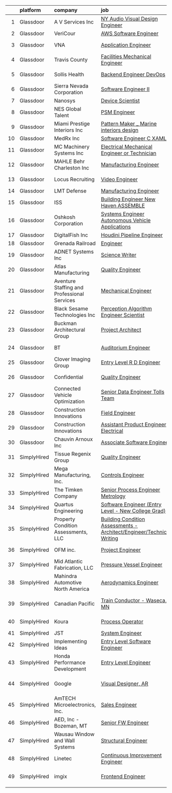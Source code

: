 

|    | platform    | company                                     | job                                                                                                                                                                                                                                                                                                                                                                                                                                                                                                                                                                                                                                                                                                                                                                                                                                                                                                                                                                                                                                                    | update_time   | location                |
|---:|:------------|:--------------------------------------------|:-------------------------------------------------------------------------------------------------------------------------------------------------------------------------------------------------------------------------------------------------------------------------------------------------------------------------------------------------------------------------------------------------------------------------------------------------------------------------------------------------------------------------------------------------------------------------------------------------------------------------------------------------------------------------------------------------------------------------------------------------------------------------------------------------------------------------------------------------------------------------------------------------------------------------------------------------------------------------------------------------------------------------------------------------------|:--------------|:------------------------|
|  1 | Glassdoor   | A V Services Inc                            | [ NY  Audio Visual Design Engineer](https://www.glassdoor.com/partner/jobListing.htm?pos=108&ao=1110586&s=58&guid=000001817fed719fa772c9c632fb25a2&src=GD_JOB_AD&t=SR&vt=w&ea=1&cs=1_8333c4b4&cb=1655708676954&jobListingId=1007947559108&cpc=8EB93B92E86712D2&jrtk=3-0-1g5vuqseej4hn801-1g5vuqsesq03v800-66a8b7b770e9257f--6NYlbfkN0D_KRozbKJx95I3LRYgbj09bqBDFeyQG4s8tCOB31p2DLOHeGD_9cx5Wr4SHah_ZRQfeSyEbOQAUirE1_kiyaD8q5BjoHKY8YByjhRfdx7l_pMGwymlFBbA020yV0DrMBWXCrVpgnXmB1-pu1tabBOSnvrFkrpOOdAZ-lvXy7Olslc220kGdDcErfu2DMayq5os7l9944_UpEB1AUSdTV9ulwgqjLmTtFP5kscaf-tdocaA9dsZcXNpvK42awRTWjntFcIJJGfK54UA03k7SUfRWPYbHLFnDeG94AL9-9pNzBhcDgW1E8b8gfxY_RwdP-QdXAKOLRFA2dR0rc_Pc0DSLTStPgyZ2G_w4KGW9SJG8AWEVDKzpY5rs6rVNKY6zwhBbHtlafjMJuGHmCI7m3l-zNDTbP077CeDK2wYt_xOcOyCQm3fT0YVJqqz0RVfbq_xoxA7F8Txv2rFSeoQFXhfgZIiy4raVFsv_Rk1_R8EY4OML_8h2OWaskyYlUUhXHzKpeWlX9tNAg%3D%3D)                                                                                                                                                               | 2d            | New York, NY            |
|  2 | Glassdoor   | VeriCour                                    | [AWS Software Engineer](https://www.glassdoor.com/partner/jobListing.htm?pos=123&ao=1110586&s=58&guid=000001817fed719fa772c9c632fb25a2&src=GD_JOB_AD&t=SR&vt=w&ea=1&cs=1_f4b94e1e&cb=1655708676956&jobListingId=1007939799091&cpc=EE7F0D06914A6BE7&jrtk=3-0-1g5vuqseej4hn801-1g5vuqsesq03v800-ed614f46fc16c171--6NYlbfkN0BFJYRLp5hzzLtKF1Wy0RfU8iM2OE1a8wbCkEnQiuC1KY5_ueX7gBKfA26HXOJ9AdVL4jATcmocdcpod7F9z8E19onssxiGD4TS3BTmLDjaMi4h-2stBvuBdIp3FR8rGvuptOzmVAQ6HnV7jtKMp92vWdlJH4cJydZMt5hNteYaFdhaN9lWXcP-fXdPiBqRVjnJZwERT7Zv3VE5ERljgocwxqB-ael85gq5Fy_1-cZYn3Z3EPI9IwXhGgHlISyqF6jr3IAQPlmfsgza7Q8EHPAG0iY7kIcbzLLodFIFPBqbvPQNCfATzmZ-RwbTojjsf1sqXRknHG-37GwhLNN6wVPXuhF-6KfuWQ7VdE5q36OQV0z7dQLG1ZHclKQwLaon7bPo43TC9Wo_z6nxn2XdqMdzHmg9LdmUASdmhyJetIeWqqUDk1I9djk0oozzlDyegu_1692qrfezFzSuSHDB2XbuwvwjA7440007WaIJxPBH1lroWHIUY6V1KWv_yHZo6NbVU5jwnOyfGlR0l3hxqJup)                                                                                                                                                                       | 5d            | Remote                  |
|  3 | Glassdoor   | VNA                                         | [Application Engineer](https://www.glassdoor.com/partner/jobListing.htm?pos=124&ao=1110586&s=58&guid=000001817fed719fa772c9c632fb25a2&src=GD_JOB_AD&t=SR&vt=w&ea=1&cs=1_04770e9a&cb=1655708676957&jobListingId=1007943001490&cpc=BBBD384EA192911E&jrtk=3-0-1g5vuqseej4hn801-1g5vuqsesq03v800-4845d413edb26b63--6NYlbfkN0D_KRozbKJx95I3LRYgbj09bqBDFeyQG4s8tCOB31p2DBt28gNfST_X6k0O5Psws-oHzQwOA-aB8SUADtv3Hmke0Vdzwhg-KJZYX_uFcM7i5d01t5cfSGlwlVhm_fetOVxf_vCAFiqK0OALJOEpCj7h99mn2i_EjXI1TlPjB4dJfkzdEa_9MKuocFWqKaNzVeBC_oLk2sUWV7kO8OqHtF278k3sURvwFwG9hbPZwyamqadhVdHiNn4u3kmyBK4YNQpSbiWbCBT0fonXF0xZ2f8PaMWXR0MPJ0paE20EQzPkqF2ZtiGdzXCoPJiU3_DFNKN2aZKHSo3hjwqanYoWwQvQbkhCG5FC5eexXpSPl3CAMIdyjg6HyemdZHnIAjzbskd902EB53BD_hR2HjPBXg2_2e2WLw3tC9dsBFThmLKpyF5KwEgw3WAhrbpIuR_LUxOJXv2vNN7Qa-AItYppyNr3Z8owDO3EwUDuWklXhsjSlf8-s-1ZNB1-nnt8Q09Jjo8%3D)                                                                                                                                                                                          | 4d            | San Mateo, CA           |
|  4 | Glassdoor   | Travis County                               | [Facilities Mechanical Engineer](https://www.glassdoor.com/partner/jobListing.htm?pos=109&ao=1110586&s=58&guid=000001817fed719fa772c9c632fb25a2&src=GD_JOB_AD&t=SR&vt=w&cs=1_8e4010eb&cb=1655708676954&jobListingId=1007929714118&cpc=B42C42E9FBA82E78&jrtk=3-0-1g5vuqseej4hn801-1g5vuqsesq03v800-51a2754220af87a5--6NYlbfkN0DPC_LVculOqwqU5hJIEhpWd4EhNYpIBkCFdcy_r_MFe7ANdGmQxI-VvXJrD63T4D-IuiuGT9SGO4KPw_10KHO8vm2j_QZuFjys1--zmzu8ck3aOgaTDEMcaKwsmU1kLWoUlNL68lrv_rSx0-CMvZsywyETUFLEohMjqpFYbH3pGO2ujGe-OeqGFObEhVuSG2a6stRTHYT2kpykG-rAC202783QR3QWKvVaNM-KoRdJ0YPzeQCRnAwZrMtABVnborHcuRcVUlWkF-0aOcrt37b5DZ0OP_lQ0AsI8ROuInArnFhSwIvRDzGPZEU-L-L-XellQknUPD2bX88hsKD2GogHVnmzUEmQn0ui7tJgU-cvphV5N0tc4mKcwauD-qNEIDshMu-1f0gvhboFUSGx4_A7nePZcWKYj8UL06ln7c5HCAehiXFsZoe6G5SRUebcvdBK3jqC8W8-OnDwQGIVu9pI7-ERZu7rpuVvuvtx17HbNCCiRCr2XHHP576_CS7LynGilXswt7cpzF2_SrH-m5uFmr0W3PpKmWY%3D)                                                                                                                                                     | 10d           | Austin, TX              |
|  5 | Glassdoor   | Sollis Health                               | [Backend Engineer   DevOps](https://www.glassdoor.com/partner/jobListing.htm?pos=127&ao=1110586&s=58&guid=000001817fed719fa772c9c632fb25a2&src=GD_JOB_AD&t=SR&vt=w&ea=1&cs=1_c252cb61&cb=1655708676957&jobListingId=1007929729447&cpc=0A88B0016E52E137&jrtk=3-0-1g5vuqseej4hn801-1g5vuqsesq03v800-e42987b7fdc2628d--6NYlbfkN0AskZT7SB6kLzP2TNIiysP2VthSGSlW3Ss6H3zkxWAVpPnhfOBXSeVaNpTyciDqQCHhDzxM2jsgnpLuXYVvth1HVv-pL7PfL0LIIXpO0VShjclcd3a9veEYEyXEK0oXijoXz4304PgshUF4_SH-Sh9Z1PqlVJWaeA8SYa6yDPvBtbk0_GZb5ZEE-DtByAGi3Zxpbsno9rXL7Y9xMcSodJtJXxhm2ALVpIYx7IFuLI7wvJlDGhAz7LA_3CcuueR8Y8tGEHkM1SGR7wwoEz9acGYdwSl1ErIdU0ptgne490fw57rtKcw2cV57jRrJF9J34WPTo9Wcop6XfN92UdZCLFrlcMFM6Ii5havqLsgIjIduO5nJvfrbM6BLQmMR1mQO_KMuB_IphmZV5Dnpk221MwMYPgNOtMPHRgp6fzdVVJg4WM0cI3_MXAloH9DLjr-unWsWOHHR3SWgxoK3jzUyOoEG)                                                                                                                                                                                                                                   | 10d           | New York, NY            |
|  6 | Glassdoor   | Sierra Nevada Corporation                   | [Software Engineer II](https://www.glassdoor.com/partner/jobListing.htm?pos=130&ao=1110586&s=58&guid=000001817fed719fa772c9c632fb25a2&src=GD_JOB_AD&t=SR&vt=w&cs=1_c71d232c&cb=1655708676957&jobListingId=1007933621113&cpc=147D4D73437F2C39&jrtk=3-0-1g5vuqseej4hn801-1g5vuqsesq03v800-b35fcab246921ff1--6NYlbfkN0D62_JHbrgYxlviA7FwbPsL4TkqsqsoMMqCOTnkHNAsjFce8vIDdSOySZ44GhM1jDyhekAxKYKJ-vCy-dmSCQCBszjUS_qLpel63a0bRlchoYInr3NqhUyAwmRnvr2TocEMswJtNIIDBiKWzKgnarFo9EyH95TBThDcDnMKJZ7Re4q4Zat4fC6LwDrNiDX7_629_jMQxPjOVsPPS58kPT3Ssv2EWJ5cIciFDXWIHO0lHH51UEw-OwPeUw343zQvkm58hFk-_Je14Nr-sC13FIjV0TfjFkgIndaXs3lY_055LGeQE1OqT-Ee-Y2YeqoWxh9VW_JKA6p22kBS7W1DANpz21AO7mmiFItil_pvNw5oJNI68opmxwW1qvP_LOEnquof-ANNcYAIsAdjRI-EdbJZgR4ykdLOlcig2aQ1gxclG_mHfY26qHtbOhiFA2U5-TJDO1Cfc6axT5U-arLKRUV4xj23WZ9gKN7v9AQzrvCleZUzc6qy49Q-jkUSHrOotg4Z1HGaTaKBmp8TcDMl6KpPGrw3MWlMNBKdbQ9HHGJiTbjcswCJq5vr)                                                                                                                                             | 7d            | Sparks, NV              |
|  7 | Glassdoor   | Nanosys                                     | [Device Scientist](https://www.glassdoor.com/partner/jobListing.htm?pos=120&ao=1110586&s=58&guid=000001817fed719fa772c9c632fb25a2&src=GD_JOB_AD&t=SR&vt=w&ea=1&cs=1_23b9b9aa&cb=1655708676956&jobListingId=1007945226647&cpc=D2A6DBF304636DC4&jrtk=3-0-1g5vuqseej4hn801-1g5vuqsesq03v800-69319f43201adf1b--6NYlbfkN0D5EoDI19pzLD_ZoAvoqM1-O9qeTV9KvYbDAr1-bMzVceZA0cQEimOqfjSet9gtKPBjT7iOZC2P67TTcQADouXON9dlsG0ti4uaaPwLc2YsYFcKsicJkoalbtpadnPucpHxcG_6JOI7gMRjZ-UhsaQIAmmMXtiD9fT5kYcm5Sixh6p13g93fo-EXDNIM6c7eGIdF4VOsXE8p9bF6XUo44jrTGXxNhCnKXbnOK1yUbTdeeVHI8QZ9pj3IVWpCLT0i9cvlPWxUSnsNOhHHt7TrtFPsCT35ztGePRgmC2ggTR9juGFx4rKifJj4mxDZp6a0O2_bFa_uGuT8Juf9-7MY_S0shuQRZhY8RvvtoHLowNKyWttNN0lRLF2cFBW-qRhtVwxFbAZfHn_NEUj9rUdsnch0vHihbuZOXq9U6DiUHKjdtecvb0PhJz5R3sM-VO887Wye4mW0ywvbqiKSFaPFYblum-vN-sNKxDLjjv_tWUGZV-f538E1g_3IRfGnGVXoAA%3D)                                                                                                                                                                                              | 3d            | Milpitas, CA            |
|  8 | Glassdoor   | NES Global Talent                           | [PSM Engineer](https://www.glassdoor.com/partner/jobListing.htm?pos=112&ao=1110586&s=58&guid=000001817fed719fa772c9c632fb25a2&src=GD_JOB_AD&t=SR&vt=w&ea=1&cs=1_97a3bbb5&cb=1655708676955&jobListingId=1007947574023&cpc=E8EA07442FE90C22&jrtk=3-0-1g5vuqseej4hn801-1g5vuqsesq03v800-24391b5cc4a30085--6NYlbfkN0DXOmhBWjSk0r6xNo46fHTu0o4h86-JVQFmV2jXhzokFM8ow38A-td_9QqdrDVsyTix-oqfzpgm2gXaFddaA5cSQIvlTxSqWUZr0PMBYEp4SCrzrkdBVt18N5B7Lx2wa_IX7ZvyVbBJqroHfmDu-RrGJ_q9DNa40iTNtk61sGBJjnocCK6doTmF1V822DRrafJMU2pu0ZvAWw5tdOxQcmjAY6KeUpC-tg8Xlpq8F6nOYW-Uv5EOpwYT1N8eTZw8gVZiB8baMzaxjBz3WAGNQpwkF4CeQ_XrpWXlm687qseA_Cw5Ebcu7OIAPFF2Wb-n1MgVq_A9TmqenH-_HvqBXZCEefHBmeCXLv2O58MNVfUazhOwxiUNj_PcA4i44WMkMeWlRmuGxx4pCPXhzZ_24OYfTBwz1gH4VV4OPxmsCKAVWfftpG7qxmzu-ocQJHS7J8bbpMhP9XbJV4LPv8wyks00LE3gWtzHoMUpvOQfmh8ApeM_BHvCepTDM1oJ-OCstXhtjm0VSd1OAQ%3D%3D)                                                                                                                                                                                    | 2d            | New Orleans, LA         |
|  9 | Glassdoor   | Miami Prestige Interiors Inc                | [Pattern Maker _ Marine interiors design](https://www.glassdoor.com/partner/jobListing.htm?pos=102&ao=1110586&s=58&guid=000001817fed719fa772c9c632fb25a2&src=GD_JOB_AD&t=SR&vt=w&ea=1&cs=1_ef6b163a&cb=1655708676953&jobListingId=1007932132064&cpc=24816A764DF348D3&jrtk=3-0-1g5vuqseej4hn801-1g5vuqsesq03v800-606888f8829ad5ed--6NYlbfkN0CO3DEfAY9A68AIVwcxeRGvQUfeLcLgbZIyCfLEHxv2SZVKkquo_LQo4a8WV7KD7C2IOifw5aHwaVpYcbyzkueXM3vBm1PN7SGXsq-eY_Y6sXiVv7g1kqq5h6NHVLf0HO-jLiHXllO1LDdpWV1U_aRWGZH2VpQLPVtQFzjJWJsIN9Di_fXPHsFBt_rdJWnVjYGuKb2r0_IS12mxhMMKsaxEJIl8hBlAi9czRwNOC0vBLsYewzmHR4cIVrCxsgaqAgNnI734_b1TOxUVxku-dZrDnZHrehJnfLHF3o5BNozoTDv_060oeni9RO9NR91bbMIaSu9qsStih5oLLfZKFv2--72fGgwazjxVvZE2nWyZpHOFDutYAR2cWJYtVTVxh9M0kwXd8yPZFMzVZ09skusnxTZviM4YnvToB40zV8z3Uzhg43-iFOgkhBFBcoUEyWeO2gib9WXN5OaptFCBm6OTLDjXSnN0QRv0UfXK85MXxT3L5xh64IrCBD0yIVvLScTxUw8VuOBMqzpSmsC9Lms_MEEEJI-Tk4s%3D)                                                                                                                                       | 9d            | Miami, FL               |
| 10 | Glassdoor   | MedRx Inc                                   | [Software Engineer C  XAML](https://www.glassdoor.com/partner/jobListing.htm?pos=103&ao=1110586&s=58&guid=000001817fed719fa772c9c632fb25a2&src=GD_JOB_AD&t=SR&vt=w&ea=1&cs=1_d85bfc19&cb=1655708676953&jobListingId=1007932167423&cpc=EC97480225BF612E&jrtk=3-0-1g5vuqseej4hn801-1g5vuqsesq03v800-cc6fde21d032427e--6NYlbfkN0BHIfC1zsKGIu0R3teaIu8liT7fbRNLaQeDQfcPJweUK4y4AHNnaS_jpil1oKimEI_q8I1CTiNeOj12JHR4FIGnaTTw5CddRPUgZV5COi1GkoBnJb-sZfLWG1MvoxVxjphhmDXcYgEobO6qIL3aD3pvfL65gvc_W4k_-G7p3cKj3SPGAey3TyGMKmAG-G2T8OFNWVl5SaWuoFXIiHJ73pZ0FaaXMSggk4tNa8ziihU5kmQ4Nbiiy-J-KNxK_K-74hszG2uPuOC9FdNroAlZjvqr5x9KTpAbTHWQ3jYN6CvZBUWGX6xh8u-mdDvJjZDourdjMx7Y3GF8lm2QYBD5rifrjykjablXKWTlGhzuwRlV7-1dxcnoe60Xk58H72Rwr5E019IkQAgeWuG0NG_d0iYeAiS4D8I1LVBzUan5SIJiuon72bd5sPuGgFiwbQjQdfwVECYQFImdXP-Y2TFgOSyg2y0_lNjw5t-XZV5tOPz_u40QxeE8T8BpjxnPBE99r48O0gaxpKqI0w%3D%3D)                                                                                                                                                                       | 9d            | Largo, FL               |
| 11 | Glassdoor   | MC Machinery Systems  Inc                   | [Electrical Mechanical Engineer or Technician](https://www.glassdoor.com/partner/jobListing.htm?pos=126&ao=1110586&s=58&guid=000001817fed719fa772c9c632fb25a2&src=GD_JOB_AD&t=SR&vt=w&ea=1&cs=1_bde5b84f&cb=1655708676957&jobListingId=1007926508159&cpc=967BF0C4231BAF98&jrtk=3-0-1g5vuqseej4hn801-1g5vuqsesq03v800-c24e1a8f685361d3--6NYlbfkN0CjvaJFmSbHikqZBrLjdp_CyIR3VRNqT9mEDdzWu0OgCuhpOaBO-eDcO8EBAgXz0M6A25kCVYL6DaWm5k_bnM7aOoQ_G3NTxcVBw-S_YdXmxXEdpSs_KuxggtJq7g4LaBC31xct8qgwIJXf0lNFuXtud0VE85HY_wuLKPfLekARRqJbaH6ovvVdFLc-hwvqFqZ-GP0oj-EFgElihAzF7Jf8N14xADHyRlMWqnQmQMIrQkRwXnr8LrN2nzxgTQ9RBKHij-DDHmsXjciHxupgsxWXlSWkrQbbqkGAZJrBOI35pdCzptCjJTCampC9pb_ptOcMzpGEGZ2yrI3ga2lbOx4haZIRP9YrwCrHFizh2p6e0JKoRW3-dyvwThkaknLtRjqA0myqOlzPCo-anJnE4fom7M_1Devec_K0ODbWiBAaQi7jnpmBPt1Pq1uxtteU6OBQH5bY-IBFxyYS-dyEWxVDrFcfNry96anFr86vfEbod0jOEaDr4EuaO2jpKi1FwscP_ZLKLv3IZld7QXSw252T_1eGNyVYe9j25ZeqNdjdnQ%3D%3D)                                                                                                                    | 11d           | Elk Grove Village, IL   |
| 12 | Glassdoor   | MAHLE Behr Charleston Inc                   | [Manufacturing Engineer](https://www.glassdoor.com/partner/jobListing.htm?pos=128&ao=1110586&s=58&guid=000001817fed719fa772c9c632fb25a2&src=GD_JOB_AD&t=SR&vt=w&ea=1&cs=1_31c54ae7&cb=1655708676957&jobListingId=1007924094119&cpc=618B7C2C2BCBC227&jrtk=3-0-1g5vuqseej4hn801-1g5vuqsesq03v800-0f9f3de61141fa9b--6NYlbfkN0A45W5a78r5q9qPCE4dv8Xxt4zpDzMYBa0wU6jwayuWgX9jK9P6w4X25gb4WmTlScvYokJPxjmncbuRzBspHpONOq7QTfIMwGZ1ttStwe2HKr_KfKXl0TgvdtfBDmljtF-0NQIBj_Wf1l9pABrMqZS-SB8qNqehIIJUz8oUhvjXzI5qn6XAGmBovI5GsnDx35fm8Gs3JGhjjhrBMJOuO4B74BaQbLqBruiT5Y0t0nA0Xv6IsFhA7R_Xj-hcF-vDR6CqwmxHAF4dTFpIQMrsKtsq9n6ErYRQdDuzq0cuC8GS6CGdvVHwHHfgWkzqUkbtkZUmfScxPZXkGJ26Y1ikTIdRgiPEqJ_sZpAD5TGnclR6UCIZny_ZQonneBRgz762MIJ747ox9SxEdy4zVZoOgBCeUCYw-ZCBSWzs5bipPCR7yBPbIzF5hTzAwabmyyr7b2w-L1ySu_ZHhS7Frt7WGvrK38kfUDsoE2cVyHhuBaiyitz6SzwNKHZY07C0jR2j0AP6DGmBR_O_Sw%3D%3D)                                                                                                                                                                          | 12d           | Charleston, SC          |
| 13 | Glassdoor   | Locus Recruiting                            | [Video Engineer](https://www.glassdoor.com/partner/jobListing.htm?pos=118&ao=1110586&s=58&guid=000001817fed719fa772c9c632fb25a2&src=GD_JOB_AD&t=SR&vt=w&ea=1&cs=1_b8aadba8&cb=1655708676956&jobListingId=1007944653124&cpc=96F8E6828E6A41D1&jrtk=3-0-1g5vuqseej4hn801-1g5vuqsesq03v800-c929b2ebf5d76e53--6NYlbfkN0DIQ5V6hLe0txfxTorwjCocMD5Wk7ApD76xOJPgrloALHBB39Ay-jov-o6F3BAESjjSFKL5bSpcgoI-IenjBBTygJ75oeYnxNWKRpQCTihNEBN7mRD-9jM8JHENS97aRdqttFxXmU5cdeAobXLRFUlAkfGl_uZ7THoJ49WhSYjJkpmUbHkmNFfWgnEgOJuD5knNkuOxrrqektjuDIZ_9vxkJ0p4IGWgkww0syRkJgU6qeomvmY-sifzxRrtrgv-yzbGTDDRQ9EJLUE4oBu4NChPyYK7F07ex2afB8H7BT2Ds9twAm5jxkuXSPj7ltEZ7jPNiFv-XdJ2UtZQ-l6USydZB3WAgpoubgNnBB7SsHsXqVHYNDXEPo3xo129ytu2EG4gaCnvN37z-5VnQ0uL5J4V3zDJEGXTVYummwhTVNhRw91R1BZ1jEaSZf80SFItZ_HD8lZSyEUFUUzF2K8U13A7FK7Lmsy2UJsEWShlwKc7KIQVGuBse5BJgPVFYSaNtAg%3D)                                                                                                                                                                                                | 3d            | Saint Louis, MO         |
| 14 | Glassdoor   | LMT Defense                                 | [Manufacturing Engineer](https://www.glassdoor.com/partner/jobListing.htm?pos=121&ao=1110586&s=58&guid=000001817fed719fa772c9c632fb25a2&src=GD_JOB_AD&t=SR&vt=w&ea=1&cs=1_deaa235e&cb=1655708676956&jobListingId=1007947928806&cpc=3AA3C13EDDBAE8D2&jrtk=3-0-1g5vuqseej4hn801-1g5vuqsesq03v800-8a37c3c42bede735--6NYlbfkN0D9OmhrJDg45jiuPR6wIjNif3RRNpAO7-SpqDvoBaJXHpyVWPXtEGy44s9wDbiuPPLDvo59Ia9tgGcH8V8ayxOkFFZ3VrwMxkaYi41BAXoeimDztQZ3yjuFMTcYi0XZiE1SExECXPDbDRStraWNsXEHf7XRYFo82dONqDzxGAlLdfSQ4BfnlnzaBNYH1ZKYOTF5Fa8B7_TLUMf5x1erXy6TY-rlbZ0tDgBC7DeWoFQYIZ-gjJDJEAWYbXhZ5Rh84qS6z8WyYaWmBCmcURFlIXP2QNlhGMuSHaRieEiqKQ0NPz7uOnQZrvnjzhhUpsoO8BV9IYIZj9IBsJk9-EkN2BUUUV-f1sVvBOJnlT8OkZmEE8ZAG19TFrSaMn6XClq1SulH92ZVaeOieOkVh4otMDpRdpr6_rzfC7awLpQuwNjitz_zDBIeKZglpev0gkKTalXqMq9EKiA23ohevrkc_UoPjrygfCBuzjotSBiQmr02afQ7bl29GrGqJR-4CkCV3JF2yqwYWvu2pw%3D%3D)                                                                                                                                                                          | 2d            | Eldridge, IA            |
| 15 | Glassdoor   | ISS                                         | [Building Engineer   New Haven ASSEMBLE](https://www.glassdoor.com/partner/jobListing.htm?pos=104&ao=1110586&s=58&guid=000001817fed719fa772c9c632fb25a2&src=GD_JOB_AD&t=SR&vt=w&cs=1_54f9d4ed&cb=1655708676953&jobListingId=1007940009679&cpc=84F6272240D5A0B4&jrtk=3-0-1g5vuqseej4hn801-1g5vuqsesq03v800-60d2875a8766afdf--6NYlbfkN0CV8MBBSsOtaKGYJx2IkTzPz3nB2tv9pgAMvTvLL9AiAHj1jk7K8kB0UQ8lkfn964SghsZWI4tWBIWaWQRCQSwsZjIjLBCXvWoH60wK2GnYSd4y9vNaI9d4ABuSQ90xRLDkLko028d-F8fiSLIwuyFIeuDstbwXLfcKhN5_CCTvzd8urWQfrwYEW9plqWRuPraIUncFZuHP-mdRxcu3z_ZYoJqCe6yoR-4D8ThXzlKj1MRALche0Q0v6HRqOPYQ1pMdIVYnE7x8u68mjg6ozKrCtstBioU5CuW3j1xm5RhJpXC8CBz14UOpjsQEWWW4ZlmLWv_JtIwPboMdP_-2yawb9eYJHHvEIE7LvdyU48pT3tbLZtAgso8tqXdi0Ho34qq0xYeD4bG3ENJX4yT913owtxblmrGh45-f6pASLchy_H-DCFgd4h_pYQK659YnnJcMJDdYweFY332R87cp4i_uJKdXpipX45q38aBnFSSTF-HJBWaiVJM8ayxPZT5_V2LOpkF7nZ30a9OvzB0--rr_ON1w3FZZsLsMimpdSAHADQ%3D%3D)                                                                                                                               | 5d            | New Haven, CT           |
| 16 | Glassdoor   | Oshkosh Corporation                         | [Systems Engineer   Autonomous Vehicle Applications](https://www.glassdoor.com/partner/jobListing.htm?pos=129&ao=1110586&s=58&guid=000001817fed719fa772c9c632fb25a2&src=GD_JOB_AD&t=SR&vt=w&cs=1_8676ccb9&cb=1655708676957&jobListingId=1007929073227&cpc=01C0F35AFA5AA31B&jrtk=3-0-1g5vuqseej4hn801-1g5vuqsesq03v800-6b0766d8550eecf8--6NYlbfkN0B_uWiDLVYHjQq5Xw-HR6SjakKTnafugaKV-65RffS7lpuvyIU-WhnnUsSYOs_dyOqjJ6RisarWe_GYH8F4PBiPgLoI7vzEe9JdZVGy43LN-f804pJfg8lU4rukr6Bf5XWYDrLCnxR1DyHzaMO9_YcLezc1brHrg3v1lDgo9ty4ceLQrT7vKGSUW05XMIvl3lV533JeI07BRUwaByduT71D4HDRl02M10xVz6Vn6J1JbSON3JALASM5-KfeNck0_1__neQljTRfxi0ph1yLgMaUXIuswSUekVDp08RWZQbJDMnGYgfhLL4k1_Z2tRNveO53gqO9nPNUyemepRPoe9FCucMU9z2YwI5BbbHNTgGsTEF0pAvFVAcPwP4Lbta_kBseHFoRVS1vEagppIBRS9DjD9uqpFXmBD0mFfBHKVbw_B8xSvQPb_k85pghSPZblpCNLBFok3-JpZd8RD70TxFSvGhpWV-0ynQSJK0VpQ_erXoz7b3yKFvAMpXuB1LMlPk-ij_9TYhkHbnVa4OPfr-hNuDfn_DWjAx8PciLqBxpUwq237K7iUzJDWouraHxLZGKRh1uGtcR_0IsN_yTWo3Io81mxNVwQ0coak-6W-JJguGliHfTVb3ch-T4ixlt30Y1bf8_X5a9yn7j2yu-YgUM5ZsKWBlTkeQ%3D) | 10d           | Pittsburgh, PA          |
| 17 | Glassdoor   | DigitalFish  Inc                            | [Houdini Pipeline Engineer](https://www.glassdoor.com/partner/jobListing.htm?pos=106&ao=1110586&s=58&guid=000001817fed719fa772c9c632fb25a2&src=GD_JOB_AD&t=SR&vt=w&ea=1&cs=1_997b2710&cb=1655708676954&jobListingId=1007929705333&cpc=A3A70288DE13670E&jrtk=3-0-1g5vuqseej4hn801-1g5vuqsesq03v800-5de9c683ff5cc056--6NYlbfkN0Aobik8YxxDgwOq_2oUeZ1OL_WZj4h0jaGBY7VSUo9VRKAA5TpIBSdUGGku8Fbk9TrrWh0SGMRkP1voCKGR9Y88PPb0ebMcXUmDiYCXTAa1zyM_fTCsEmgKXUN7mvZF3ybnn3V7XSuuefgTOb8xyBYbPU-R_2REiQRlTgc_HA6fWDn9lhhs3OTtwzS9gnrXSpTm4TlG3lRg6oj_IHXViZRV_WXSf1rehYUhchuRm4Q9I-7bXO7MCgF2xLOtJaAzKaBU937DDsJ4d1D875RQEGTYWwtgPh81qK0BpVyT4TH-SAQ9R02Ir5iD9ocxgvvm_OTR7PcaD_xNcyhKz8O9Z4RgilikNqOmYftEBhjkvWIdvQQ-piadIx-dm-ybJA1ACAOTfHknqyF-Q_xw_QOELc6kKlByy3iRb2dQu8lsamEFMaiflUVFOzNZlmP5qPmiqS4wTv-bQma4zByQKSAKTSp24llkjtSWdHASL8U-UrI1xisUHozDZJ6ykTWlZj1K7djdk17bSg08jA%3D%3D)                                                                                                                                                                       | 10d           | Remote                  |
| 18 | Glassdoor   | Grenada Railroad                            | [Engineer](https://www.glassdoor.com/partner/jobListing.htm?pos=107&ao=1110586&s=58&guid=000001817fed719fa772c9c632fb25a2&src=GD_JOB_AD&t=SR&vt=w&ea=1&cs=1_c21bcc57&cb=1655708676954&jobListingId=1007925953519&cpc=FE3523028A84C9DA&jrtk=3-0-1g5vuqseej4hn801-1g5vuqsesq03v800-3f0baf96170bf036--6NYlbfkN0DWtRa9NJfjQIs4MWRRqD4F41esfMsK79cV24t80VXfzWoIWo7wDhVmo3dJUZ75DqRhtcLgxnWHpFaDj0V2mcdEIYZmzFGLGM_1Ng9QFia8jXr_BmPBgfGWSPrl8KwrvONjokKXjLukIsZ4OoDqnol30rhVQNAMvp8Vb57pjFz63nMFJwTU685yrU_nlig0q-ob_loZo0b7PIZ8quQB8rDwOqkrzVLdIthb1yWls9j6U0frwjBafczdkRKssAbLWxzSmLfa1TWWuyy2LRvEJ_IdU87RXgEKcspjXfDLK--8FG7Rmr9hC-dT_7NTW2fXaD24yEoYXGZqveqiSfaLnQagKO_Yvo3wE3MG5R5jK5EYSGQuPITxdh-M7-Nq8OjX4NATr1meV-rNcX-C8flznFoqEgE1w1XkGO0NFP9_sRXBLt95pskxKYKaZaKIEoUA7o7rE3Pi8R3gwf78yD4hnrNGVp6beLDMQM-VF-uSe779P_FpX2UwW5yo)                                                                                                                                                                                                                    | 11d           | Canton, MS              |
| 19 | Glassdoor   | ADNET Systems  Inc                          | [Science Writer](https://www.glassdoor.com/partner/jobListing.htm?pos=111&ao=1110586&s=58&guid=000001817fed719fa772c9c632fb25a2&src=GD_JOB_AD&t=SR&vt=w&ea=1&cs=1_74437517&cb=1655708676955&jobListingId=1007940069445&cpc=B5554D7A5CE70CDD&jrtk=3-0-1g5vuqseej4hn801-1g5vuqsesq03v800-599b3713b02bc52c--6NYlbfkN0BIHRAc-xriwugfhb0zV0Jqhw1TwlUAqnQ5lwkCC716D4MVaH50LWPVhqYx6MwV_mfUCBCw_kiTMpkzCIYmcGZiwvGnfdq_ZFXO3h2e4S0yTQKYoC5UZS6uKl1Vp_aj5HQ1uerptuReMob0F1Z0Kb64FJfCa1FPveqeUNk1Zv_ed_5rnsWZxGkHqg4PT2C197hQ9qXqCx6Zb7GW74OpRpLsZY4m9h91INJQpXIZmsdTXpGbfruqALXU3IUt00ZGdh6Z6YhAzeSwOQNNCti7onIE27fGDLWKXJy8HiIBitKRHJ55TdTZPsByuPy2-dtEcG5LKilNHCFr5IIgA7dpis43rsiBHSzViAGACkoh8hHD77e3nn9cgJIuiCNa3KV50z84FKIjsgWkizMX1I-yd2lu-O3RVZdg87ai9B3juzOztxSc2Jbt4X09ivr3Y9RiIU18VAjzHqyQ1czHu_Ybf9_F1BN-5D3si3Z0wzDWhfEQoSpM1KJMqV03xshscKApaXyTZBx24XCnx_Fdn3INxqeS-ImN3BeMZJNTK2NX4uJ9AGs_uaQO_Yy7DpohQCh6_fVybxSWj-_Jz7oQWrxspTErYUE0hRP513k%3D)                                                                                                | 5d            | Greenbelt, MD           |
| 20 | Glassdoor   | Atlas Manufacturing                         | [Quality Engineer](https://www.glassdoor.com/partner/jobListing.htm?pos=113&ao=1110586&s=58&guid=000001817fed719fa772c9c632fb25a2&src=GD_JOB_AD&t=SR&vt=w&ea=1&cs=1_8606ef4a&cb=1655708676955&jobListingId=1007937039410&cpc=89BE5BC48A8BED10&jrtk=3-0-1g5vuqseej4hn801-1g5vuqsesq03v800-1c28e57014b28a0c--6NYlbfkN0Dx3r3E47sSe5bB3PIy1uzBZvlB7xy2NhfhZMlxQTsxrNljbzALwoFl-wIeA7mT0zEy0Uu4OyG9lEuhTTkCWecfzrl9MlA5Ps2GgsNa6YNjPrKcWGCfVwuzOVh9pL2ZlJAe6JKsJUMlEvMfe5Djfd-eCs3aYLom5-dTOWrvF3Zr5K8izdF2jUGk4ht2IkbREGK_wg8syP6RPVosvhi5V8CYz4ly0hk34zREgSW0-JVcdy2WZ0QP_8vyM66lgJQro306NeWLm-yDHGHCopaMuq3kggX64Eln-kdNFI8BFs5r1rmGpXUXCS68qwTZ1hiiicE1zSDcR5HTfls_UEBUoKQmNdgovCJK6Htl6_KhhXtahXoaiCTTYHUlPLk-AK77XkWX31qI9lgc-H5gUG2MIVgUk3DvBvTjxXk5oRdArLMhriYGzryxCcnSuXk3r9A40TAlc2mWv_Z_q6mtfiLHQ4apZ0xwjqCp6Fwgew8qtvFD83TCi5hMGu9S8DLcatkgixw%3D)                                                                                                                                                                                              | 6d            | Minneapolis, MN         |
| 21 | Glassdoor   | Aventure Staffing and Professional Services | [Mechanical Engineer](https://www.glassdoor.com/partner/jobListing.htm?pos=116&ao=1110586&s=58&guid=000001817fed719fa772c9c632fb25a2&src=GD_JOB_AD&t=SR&vt=w&ea=1&cs=1_c0d35d77&cb=1655708676956&jobListingId=1007944844679&cpc=B1361D5F72E3FDAD&jrtk=3-0-1g5vuqseej4hn801-1g5vuqsesq03v800-4794e59b8e3ffcab--6NYlbfkN0BKxSMwAm-Sp65avx5pSGGpNa4N7vG15GttlAiSy9APSTsLq-nRVYjEboea5qsfZNG2L8VMaY-z0IZeEl4C-AB2blVTcsd6aQ9jOmH4bhwGlJYWWGgvOTn8vmL-xMXkyx8H4UM-XgvtS1ncPsa6AgxuKnHAErdQmHOQdiYhpSyM-mF3Q6QxMdd3N0LoPt9UVXGeeh5gfM-4HyPq8CFtWPxTmsJLpAWUwoRnDBiU-9pt6Z5RWkoQSnXShbA_9O0kt4I_88NbKyxgvuRsjMCEwTO6avx6TC5DDxr2uDG-YEM97nX_DE9qY-dEUfD7bH21BGH2V0VneJ6UyWNbbTZhCXJ7SCCX2IcZD7_KrK1HGET12D_7cphmoYi3wsU7LwKgR5lVvOqCpCTqG8qRu-W8Rda1uxdHLYOgaISRyIQX9sskm7-cn8sKS4yWWPZmOVzyZJbFkOQys4tqsW9gnKirDPnZO0bimpbWYDW-UtaP_2JkrKwn7Li0cMJ1UyV-fNOz5OMeuwmlQ2kiUJbTbeqSV8ua)                                                                                                                                                                         | 3d            | Sioux Center, IA        |
| 22 | Glassdoor   | Black Sesame Technologies Inc               | [Perception Algorithm Engineer Scientist](https://www.glassdoor.com/partner/jobListing.htm?pos=105&ao=1110586&s=58&guid=000001817fed719fa772c9c632fb25a2&src=GD_JOB_AD&t=SR&vt=w&ea=1&cs=1_526c30b0&cb=1655708676953&jobListingId=1007926753236&cpc=B53B88436F582F62&jrtk=3-0-1g5vuqseej4hn801-1g5vuqsesq03v800-6c5d2676ba8765f7--6NYlbfkN0C1y6JstYOqKQSjlTzRNpLqbqc-mamcipwBCr4Y7LMyiseNpJIfYgc3xcRV06JmvklZlXYfa4AInNYTYZSQPGq425lCYfzldH0J6HbIwJNNMW-rm4-R61w6FJrNrh1R2QyGyzczGygxlp8jbIUm2RYv13EUsVuQaGrQIXnIKhxK07QDNbISoBDP-9qMhEshhDPmF2yQtwXDK5KplZGhV-A71EVRT6mhsn69cQrahXn5xJYynBt_95XvzOXsM88fym43g_Yv8FvPK5N69eoKXMJ3XIVURbJjmWz5TGmMXgJ51QE1E4Nm8C2fMTybsZM287R82buBtWMz5OMDp-ySf-_qphrEHP7JJJbCSEqQR-zm6upU-kHc5PQGqxmXN6lhVmUtWd7Uh5ZnC9K6x83I4IsbmYPXAoK31Hp0LDFgfzubZ2sHE38VEBY9LvaLxRoSxRPSdBKvL1zHQEXDy8q9WvVOOD5Z27gzbHPVHKUqNvhMtJwj9s32LTo-rAi1nrDv4_gA_gcWSiHMdaI0CFnJGT1FXPUwRp29sLo%3D)                                                                                                                                       | 11d           | San Jose, CA            |
| 23 | Glassdoor   | Buckman Architectural Group                 | [Project Architect](https://www.glassdoor.com/partner/jobListing.htm?pos=119&ao=1110586&s=58&guid=000001817fed719fa772c9c632fb25a2&src=GD_JOB_AD&t=SR&vt=w&ea=1&cs=1_cbf8464c&cb=1655708676956&jobListingId=1007945273397&cpc=85DB4C1C8FC4A2A3&jrtk=3-0-1g5vuqseej4hn801-1g5vuqsesq03v800-6fbdb70d21c9feba--6NYlbfkN0AaC6OMNnGu1ri8CPn-RGRuQIfK4MRpPOI-RSUeogXt780W4Id0QZUVBK2oullz7Cf0f8nIRAu3siQ3M2KE9Lu-eztnZy4SQ2rl-XWXxnzM2S8Ki_2hBPTbk1EGotWEHCZn2hYSMGxpqRLTLNaEm4jHiKuI8qlrdyhCaxvyPAjC2FfIRwmzOk8vSCH0sIsq0vSm4Ewz7EutV6JupyYFobgZGHiDovLUS3pKyt1bpLZc-Pj_E_tForeJLwlfh2hBTn34ojmP6MFwSYVmAqkdiorgkvg_Em6FfuSgZafNGdG5rkvGWf5vxicEYvUAS_je6igUFpya9RngVUx2ytzZaGNLyIDPk-vuY6m8SabUHGsA0cojELcevaaO24myuGEehCFItx8kxn19ot4rGnRhdbsuL9SsRHWnlH7dmDtA1ITPr71TRLtMWHbcrAG6zhkWojZNuChUCcNSk8PtMEkUuvMDbPYgMEXs1GRiAnfirUyGpAYhwBFBgZZc_CpVqz7uxmwBryZM_xSdNA%3D%3D)                                                                                                                                                                               | 3d            | Plainfield, NJ          |
| 24 | Glassdoor   | BT                                          | [Auditorium Engineer](https://www.glassdoor.com/partner/jobListing.htm?pos=110&ao=1110586&s=58&guid=000001817fed719fa772c9c632fb25a2&src=GD_JOB_AD&t=SR&vt=w&ea=1&cs=1_674973b7&cb=1655708676955&jobListingId=1007941876891&cpc=DB9C765A2BD84098&jrtk=3-0-1g5vuqseej4hn801-1g5vuqsesq03v800-03b08de4956b5fe1--6NYlbfkN0Bapg62EQnm2OGEJpPAc5SWgkwXboG6euVZ53jdOZkH2a3iShYl87bxrCzqTbrzgd-2GtgVdUrnyxrXqR1tvetf74yOc1-olOodudqVy-Mch3nWfOY3Oc1sBkL98e1BWsYdt7Z9sEnRVJr69rZ_A_3AKUMoUG8SSDHh-lnCCZhJrbP-sUppVzTs9jugKyxCJewEn90lqECZBLiBY92iIAYCMpptvYpLQ0vEwrNol7Hw-9zYh0xiqwPNim4HffLqbx4JXKXRarKUwd_D0j1I3XFN1JsoffvOozlaB4_tiYkRZKC1TL_xISAbKU656_tlluOOvF3ZNbu6Lh5tjZ1z1nruFc9S1XtWsF9ZqHtzeo8va2EHjwagYmYjVrbLKrF9EGz4xTrM7STLp6GmrzkJS68JGvXvPqlk7xSdnKf-mzZQw1Zuzmu3kaJNBoxXdVEOfD0R1V9DRD-pQnsfkASZU8yanbDDCFGNMaUCiS668KJPd2Ch1xKq7NlUvWXVYwVW5gLLb_wW9rg7Uw%3D%3D)                                                                                                                                                                             | 4d            | Florham Park, NJ        |
| 25 | Glassdoor   | Clover Imaging Group                        | [Entry Level R D Engineer](https://www.glassdoor.com/partner/jobListing.htm?pos=115&ao=1110586&s=58&guid=000001817fed719fa772c9c632fb25a2&src=GD_JOB_AD&t=SR&vt=w&ea=1&cs=1_f6474ccb&cb=1655708676956&jobListingId=1007924173590&cpc=8C7EDB9C3100EB8F&jrtk=3-0-1g5vuqseej4hn801-1g5vuqsesq03v800-5cb7c67c559c8a78--6NYlbfkN0BOkW1B6-52HTMIzwMXubqwwxX-CezccBvLrGGUX6aSnRfh85VJsqJuIIg9e7-vMbGXzLzZ3ajaYs7NvckEY7-vPq1A4zZgrFCdaS-ZbRxox9tzjHooVHYVaHi0LW9iReeipxE3yIq90OyMG_ci0VOhOlhzA2MCEVqrMzTyzyoZD9qSPW_QpkpFi2DLsnrty2959SyiHhJlWi0ctErxEqfmU16n94lccezxtYeVNc9NkTflwiSvnbkgytuHT6_GvdND9E7CFKgCkA47Q-PSoxV-3WmGekcTBzibuQCSKZe7Y2Hbi5-1QXtr3UMtGtf6XqtYav-79cpc-8bhAAdaU-_lfb0ElbYfOJxmdX3MS87IFD6D4pQexh89qoUXIgnkAdc9ZBQvAmm6lWOF5c9WH8o-T6gKf9gOpShQdHUPXRGnd2gQEsGx5Rm6sMmsY1cQ14hDYlbUcOVcK_Huv-yrjfXhH-aW6V9Du_Q2RNw74vxhPs5Q0GpF2HvEckyjVNHnyYmNnxloVr-aA-CTB5KJePFTISgi_k0tHMU%3D)                                                                                                                                                      | 12d           | Ithaca, MI              |
| 26 | Glassdoor   | Confidential                                | [Quality Engineer](https://www.glassdoor.com/partner/jobListing.htm?pos=114&ao=1110586&s=58&guid=000001817fed719fa772c9c632fb25a2&src=GD_JOB_AD&t=SR&vt=w&cs=1_60ed05a4&cb=1655708676955&jobListingId=1007926546446&cpc=1787BE36DE28B9E2&jrtk=3-0-1g5vuqseej4hn801-1g5vuqsesq03v800-d31372241d22c835--6NYlbfkN0B9VrJFqrjDk5oTIQfg5TwONsjVej5CZ1aZS0dtDEjlQJwLJ99CNR90YJxKDpAp9cbxeRYl0U30kE5J_MhAfRgkxsd8tFwpFSl-HwzTTKYJv2cN83kdTKf8kUQKuxf9EWb0IV5x-T61u1xrhzxlA5kYSCAXdSWjYbXL_cb1xCb4-zNjm5Bqi2abD_I4RLf228SlAgNypwkE6xfdg4Q_q7huycGwOymahdM2j7MAuiX5QxpO62AoYcsc-sjsamWT0jEf8fhIjK5SlrLnVibMsZ4lRsb65OQlsL17AiPvkTI5de_m1KBZ1IaomB-cKLxNJYN7MOBbfcWkmk7QGkOxU9qMl_a_InRAXppFCW17RPd98JyLzVYcz28KIA44KEaNB4I4IHJOO5aIgyx8sI5VtX3ORU236KHdRnJDfppQGPcy60RpFVnQbZTX8wAy1Bg520hdZrZd4ixONg94f0a6By8bZRfYW4JoCKB_gF-xF5f93R2A_S5b9v9INH5gaEKNV9QTlszEUt05OpgPU8GxqErRtPrl-rjnTPRu4dk3tNFCf5HHHAb_whG0-8XA41MeSI1uiSLFKURswpGe88Uh_qnjD2nutJ8Z-GzYyifXxTUO9RWq6TzVos7760NL72jOLee71k4t2ipXiE8MsqEozbib)                                                 | 11d           | Bozeman, MT             |
| 27 | Glassdoor   | Connected Vehicle Optimization              | [Senior Data Engineer Tolls Team](https://www.glassdoor.com/partner/jobListing.htm?pos=101&ao=1110586&s=58&guid=000001817fed719fa772c9c632fb25a2&src=GD_JOB_AD&t=SR&vt=w&ea=1&cs=1_5a79843b&cb=1655708676952&jobListingId=1007926131289&cpc=5850358513E37243&jrtk=3-0-1g5vuqseej4hn801-1g5vuqsesq03v800-d114c0dffb2b8fce--6NYlbfkN0Ceu8bPTsRcYJtRbMamrWmh9s_nl6AxEV72DKDoVQQPaHY78YgCUppwAk9RighYaEELUyvgmjvOqjnDtwz6ug0I3w_46A8cq90Y7Wv7GW-mybf8frqBcPvAkoA43xE9tq02vrGSxWKsAKVKZ59qtLWhZdfmH5zRIrjbklrGMkG-IYNSyZIRdMxpaRtFVZDlez6yei2QF-t95fYvaTS_MH87aCAzYiCryDjjE8fIV7pptxc5Pd3A7WeG2rpE4FjlO7DY0wottu7A_XXZ9m8f6LOeNb0YKBAmLszvKoI0P3dfS67U98V9GS54Lo8ME8xMLtYCsBMVevNtFGF3H2o2I7LCSDUYtCF0LZp-dBQ_tlUSUgZNx-Y8v6nXkTAUmeLdQpaM-LawmmvHoBN7vxhv5_ST9RWXO58rNXWF6GOtbmjhFLSmeRjDGbzdhYYFQgkLlKENmqvuNH5q5zvbrFuQ4jnRZObowhgICl6ZW3FIB4qxdE-inQC4J8ucRnpboALEdMHX2_teVhDLppS_VXknCV5iBBu-d1veLA-8wK0UZ699FmouepJenwwO)                                                                                                                             | 11d           | Remote                  |
| 28 | Glassdoor   | Construction Innovations                    | [Field Engineer](https://www.glassdoor.com/partner/jobListing.htm?pos=125&ao=1110586&s=58&guid=000001817fed719fa772c9c632fb25a2&src=GD_JOB_AD&t=SR&vt=w&cs=1_01b4ea21&cb=1655708676956&jobListingId=1007921859638&cpc=90C4CD7F4113B630&jrtk=3-0-1g5vuqseej4hn801-1g5vuqsesq03v800-72ba00ac9934bbe5--6NYlbfkN0BVfAeLFbYihWUZEtZfr4Cu5Mso3t-eQfK0Em5MuONY8E9bMry-JWoOZH7wVkVaF_9_w6NejOTx2UnFAcDIFumJMm8YUfCNtBt94MRaYOcVbog05eACizLQvgMHMb1z3NQHwoIfOKWErf3jvr5TSlsBipySrgqny8GOTZ6IqU5MsZ9uF8bTEdkNBJkkq76WiZ5b_djrj-UVxTY7HywkmNbDPc_UIng1V7hsKFj-g8G-HqFeExopfjZpUGbkaiikOATYWaAGA2DIIlVqAVn_87atMVywOIBKkM4dFMccjpccYRfGvGgz4ogTMJtGaDlxlsQqc1gW_H-XeoltSwoUYVzZSD3aU2kSgo1afdZDxdQXTqOhvPVJnzZtFspmv3K2EGcgwJzgGuStBeOlGrxaSiWJFfib2E2NVaknTlIi7ltDMmBP0eUrgt6JnaMbLzZMgOBcxVA7m2-Kyo7tZ-6LMQWjooCjU_CGWhM6lY15gUu8KQ%3D%3D)                                                                                                                                                                                                                       | 13d           | Mather, CA              |
| 29 | Glassdoor   | Construction Innovations                    | [Assistant Product Engineer   Electrical](https://www.glassdoor.com/partner/jobListing.htm?pos=122&ao=1110586&s=58&guid=000001817fed719fa772c9c632fb25a2&src=GD_JOB_AD&t=SR&vt=w&cs=1_8e708802&cb=1655708676956&jobListingId=1007948156995&cpc=F5D43257E3E73E36&jrtk=3-0-1g5vuqseej4hn801-1g5vuqsesq03v800-ead65f195ad024d4--6NYlbfkN0BVfAeLFbYihWUZEtZfr4Cu5Mso3t-eQfK0Em5MuONY8E9bMry-JWoOZH7wVkVaF__XRt3iVHJlS9PZ0sg2TBgPq90nGFovzOtHRcfSB5l1D8X11jpR4HmYmq_ua5UnJEga-SqZBx-YHV0jR8QvzJS3UHva0ih-i1xsg7aOf_vxof1DXrlrfC1uK-ATMrcmgPzNGKlUYGAmKmvmzAMZDymw78bA4Cp-7EAiLdPIqj-SSkjctAUoRUr3Y5Ljx46m4_pdS5tywYyaG6WAZOCLRutOR_I3zc938E9AavQjkvXqOJNHufoUgZI7Kq21IA57CYtxtsda1iLM6gG3w9f4ZUT8V5FR5ojMnSkxFXntgsuubmfkRaQp3_lOhPBmvAEClSOuUQFKPsdTdKDwhDqAsuIlxVkcsDAXz8wW17ijz3pEu9_MCE7-Te4h_PVoDnahSQXpYvAPEqjQ3RjhTNZojVB8jD25_sOSu1oGps_-azZbCA%3D%3D)                                                                                                                                                                                              | 2d            | Mather, CA              |
| 30 | Glassdoor   | Chauvin Arnoux  Inc                         | [Associate Software Engineer](https://www.glassdoor.com/partner/jobListing.htm?pos=117&ao=1110586&s=58&guid=000001817fed719fa772c9c632fb25a2&src=GD_JOB_AD&t=SR&vt=w&ea=1&cs=1_5e9c0a24&cb=1655708676956&jobListingId=1007920497321&cpc=E8EA07442FE90C22&jrtk=3-0-1g5vuqseej4hn801-1g5vuqsesq03v800-88658ff411e4530d--6NYlbfkN0BqbhMT2ZkOAxt5LgPsxJtqk7MRX4-MrjaRQ2zm5YF2IgQmwdVVBGdZfy-OR-KTUYKlaoJJj_aKn21JBhrZh42VWKsu12vsB8CHn1mZvc72g49-aa80fjZEFg28PWg0j5j4_Sz3zY6SWenSQUWhPTCvdGzJGz4KAH9x5p5SBVmHfLPFrt4qEKjgAjWDMklyqo2izrc0bZAmrxWK7XatEyFPZUJGqNfDMfzxPSiyjsymakFhgeSAVwb6ZiR0J3vTH2lQyvwNnWgvh4_cX2mNU_Rq44KgApSC4zBaJRBHlrSZSzb-yymb__o4NjA8GQW4bu3FT-ny_MJZ1rAPleOcMzexkL0aQSEc3ZU8jtmZTrcpMvEcFPCHkez_ORgUxOnSfm2YnXrgyiNJADVNv8f4WpuqZmeF-WYyjBW2ChXQFHjAesiHkrn5Jpx1sJN0y0J_z3y9mbED2NaSutvMuUYhYTsy_nQl5nLJH5wnqccsaU_t790R44hnsDs80IF6DTe4fmR3pyIjHZYD-A%3D%3D)                                                                                                                                                                     | 13d           | Dover, NH               |
| 31 | SimplyHired | Tissue Regenix Group                        | [Quality Engineer](https://www.simplyhired.com/job/VPqnCq5uUyaX33ezGMLPIKLDxhrh_K1xGOAedjrxbd8X41UdJ5iryQ?q=visual+engineer)                                                                                                                                                                                                                                                                                                                                                                                                                                                                                                                                                                                                                                                                                                                                                                                                                                                                                                                           | 13d           | Universal City, TX      |
| 32 | SimplyHired | Mega Manufacturing, Inc.                    | [Controls Engineer](https://www.simplyhired.com/job/A-PuLvSL_MSX4LQRH98oIWQQrXj2TQ7eGS_jFvpYgV-Fy8o4GRfiNw?q=visual+engineer)                                                                                                                                                                                                                                                                                                                                                                                                                                                                                                                                                                                                                                                                                                                                                                                                                                                                                                                          | Recently      | Rockford, IL            |
| 33 | SimplyHired | The Timken Company                          | [Senior Process Engineer Metrology](https://www.simplyhired.com/job/10Qyh8qEWKKC4aiBbhS-KQ7hQQ8KzXJfF24sT3Y1vXPviFKZRvwTZA?q=visual+engineer)                                                                                                                                                                                                                                                                                                                                                                                                                                                                                                                                                                                                                                                                                                                                                                                                                                                                                                          | 5d            | North Canton, OH        |
| 34 | SimplyHired | Quartus Engineering                         | [Software Engineer (Entry Level - New College Grad)](https://www.simplyhired.com/job/0-kibxoGpVj1k26pFH4E-Bzequ3rK05V-16JdeVp5UhCRqMCWut2xA?q=visual+engineer)                                                                                                                                                                                                                                                                                                                                                                                                                                                                                                                                                                                                                                                                                                                                                                                                                                                                                         | 13d           | San Diego, CA           |
| 35 | SimplyHired | Property Condition Assessments, LLC         | [Building Condition Assessments - Architect/Engineer/Technical Writing](https://www.simplyhired.com/job/SSO6eNQUKiI2XAsGlwEVGqeX4ak1eedojxAWzM164_gINY7eQacksw?q=visual+engineer)                                                                                                                                                                                                                                                                                                                                                                                                                                                                                                                                                                                                                                                                                                                                                                                                                                                                      | Recently      | Brooklyn, NY            |
| 36 | SimplyHired | OFM inc.                                    | [Project Engineer](https://www.simplyhired.com/job/rctM7Myzj1F8NzUucNGMJ7woioZaRPx8uV3KjzubMkOFS4qp3vb2kQ?q=visual+engineer)                                                                                                                                                                                                                                                                                                                                                                                                                                                                                                                                                                                                                                                                                                                                                                                                                                                                                                                           | Recently      | Remote +2 locations     |
| 37 | SimplyHired | Mid Atlantic Fabrication, LLC               | [Pressure Vessel Engineer](https://www.simplyhired.com/job/OH9_oJ5wSeq0JeCA3IHiK8tetekYKyd78DFH-K6QhpYdKQ0KTC_VAg?q=visual+engineer)                                                                                                                                                                                                                                                                                                                                                                                                                                                                                                                                                                                                                                                                                                                                                                                                                                                                                                                   | Recently      | Fairmont, WV            |
| 38 | SimplyHired | Mahindra Automotive North America           | [Aerodynamics Engineer](https://www.simplyhired.com/job/A-__LoBQES34g0gjRJLrE1a8La6MHDucNL-G_QS3c9GL_up6ZmEw0A?q=visual+engineer)                                                                                                                                                                                                                                                                                                                                                                                                                                                                                                                                                                                                                                                                                                                                                                                                                                                                                                                      | Recently      | Auburn Hills, MI        |
| 39 | SimplyHired | Canadian Pacific                            | [Train Conductor - Waseca, MN](https://www.simplyhired.com/job/JUTQ71V6Quurbo3jB5XsDj4MJ1Ppvk_wuTbHEieckqNLKk8qukmNzA?q=visual+engineer)                                                                                                                                                                                                                                                                                                                                                                                                                                                                                                                                                                                                                                                                                                                                                                                                                                                                                                               | Recently      | Waseca, MN +2 locations |
| 40 | SimplyHired | Koura                                       | [Process Operator](https://www.simplyhired.com/job/dstaCPiwGuv1xYKqe58s5apALy6_sLgGp4iO1RdwfD_pFGN073yDmQ?q=visual+engineer)                                                                                                                                                                                                                                                                                                                                                                                                                                                                                                                                                                                                                                                                                                                                                                                                                                                                                                                           | Recently      | Saint Gabriel, LA       |
| 41 | SimplyHired | JST                                         | [System Engineer](https://www.simplyhired.com/job/ltC4uBbAtBGDxUnJzlFMX3gIdb6Ta2KoQUJ1BepkEt2mKYLmwrTfbg?q=visual+engineer)                                                                                                                                                                                                                                                                                                                                                                                                                                                                                                                                                                                                                                                                                                                                                                                                                                                                                                                            | 2d            | Boerne, TX              |
| 42 | SimplyHired | Implementing Ideas                          | [Entry Level Software Engineer](https://www.simplyhired.com/job/cfwPEP7aT61EKJxtlPQ9WkfOiVe4ed-kFvmc4kzYI24Gq3hhJLxR_Q?q=visual+engineer)                                                                                                                                                                                                                                                                                                                                                                                                                                                                                                                                                                                                                                                                                                                                                                                                                                                                                                              | 10d           | Orem, UT                |
| 43 | SimplyHired | Honda Performance Development               | [Entry Level Engineer](https://www.simplyhired.com/job/jCcOslI6St0rMP5rRiQeSBO05ddLQe4mrcnQ5XEUEfnUEILmviEkcw?q=visual+engineer)                                                                                                                                                                                                                                                                                                                                                                                                                                                                                                                                                                                                                                                                                                                                                                                                                                                                                                                       | Recently      | Santa Clarita, CA       |
| 44 | SimplyHired | Google                                      | [Visual Designer, AR](https://www.simplyhired.com/job/yxWHdiSzOspjT-HT2hWZAf4_Zj-RLMOaw0jMv3LmQj1wRPJjhkWiXQ?q=visual+engineer)                                                                                                                                                                                                                                                                                                                                                                                                                                                                                                                                                                                                                                                                                                                                                                                                                                                                                                                        | 13d           | San Francisco, CA       |
| 45 | SimplyHired | AmTECH Microelectronics, Inc.               | [Sales Engineer](https://www.simplyhired.com/job/_UO2cXyZQEiwODjPxsdSrgT7ClNjWgW9M-DSXW_KOXO6aeF37sXL3Q?q=visual+engineer)                                                                                                                                                                                                                                                                                                                                                                                                                                                                                                                                                                                                                                                                                                                                                                                                                                                                                                                             | Recently      | Morgan Hill, CA         |
| 46 | SimplyHired | AED, Inc - Bozeman, MT                      | [Senior FW Engineer](https://www.simplyhired.com/job/zINmUZXgScoXXgS_gyiF3t60esMGL8VWIM8nJ8Kv2CvxPHXAK-fHew?q=visual+engineer)                                                                                                                                                                                                                                                                                                                                                                                                                                                                                                                                                                                                                                                                                                                                                                                                                                                                                                                         | Recently      | Bozeman, MT             |
| 47 | SimplyHired | Wausau Window and Wall Systems              | [Structural Engineer](https://www.simplyhired.com/job/7CELBNMXWKLIm5lgujfJ4k8xI1lAqEDegpCLJhQmGdfFyYuLp7N2sA?q=visual+engineer)                                                                                                                                                                                                                                                                                                                                                                                                                                                                                                                                                                                                                                                                                                                                                                                                                                                                                                                        | Recently      | Monett, MO              |
| 48 | SimplyHired | Linetec                                     | [Continuous Improvement Engineer](https://www.simplyhired.com/job/KivVOSwCevn2QsZQuEtiYJ2UDc4S0RXYkpPmoVOezYFDGqdwCog_CQ?q=visual+engineer)                                                                                                                                                                                                                                                                                                                                                                                                                                                                                                                                                                                                                                                                                                                                                                                                                                                                                                            | Recently      | Wausau, WI              |
| 49 | SimplyHired | imgix                                       | [Frontend Engineer](https://www.simplyhired.com/job/3B4-RH0JQbbWLaulScPLA3kvqP7BR53JcriJbpP9LZZFiMkgvqG4vg?q=visual+engineer)                                                                                                                                                                                                                                                                                                                                                                                                                                                                                                                                                                                                                                                                                                                                                                                                                                                                                                                          | 6d            | San Francisco, CA       |